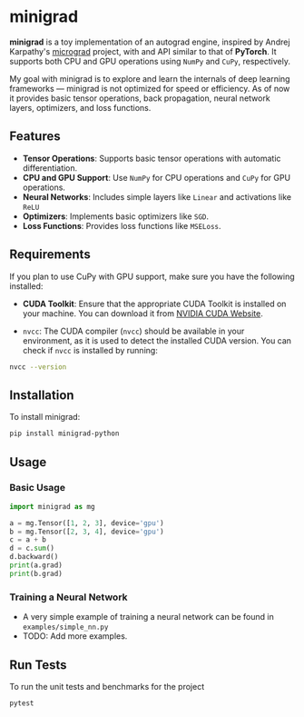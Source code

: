 # minigrad

**minigrad** is a toy implementation of an autograd engine, inspired by Andrej Karpathy's [micrograd](https://github.com/karpathy/micrograd) project, with and API similar to that of **PyTorch**. It supports both CPU and GPU operations using `NumPy` and `CuPy`, respectively.

My goal with minigrad is to explore and learn the internals of deep learning frameworks — minigrad is not optimized for speed or efficiency. As of now it provides basic tensor operations, back propagation, neural network layers, optimizers, and loss functions.

## Features

- **Tensor Operations**: Supports basic tensor operations with automatic differentiation.
- **CPU and GPU Support**: Use `NumPy` for CPU operations and `CuPy` for GPU operations.
- **Neural Networks**: Includes simple layers like `Linear` and activations like `ReLU`
- **Optimizers**: Implements basic optimizers like `SGD`.
- **Loss Functions**: Provides loss functions like `MSELoss`.

## Requirements

If you plan to use CuPy with GPU support, make sure you have the following installed:

- **CUDA Toolkit**: Ensure that the appropriate CUDA Toolkit is installed on your machine. You can download it from [NVIDIA CUDA Website](https://developer.nvidia.com/cuda-downloads).

- `nvcc`: The CUDA compiler (`nvcc`) should be available in your environment, as it is used to detect the installed CUDA version. You can check if `nvcc` is installed by running:

```bash
nvcc --version
```

## Installation

To install minigrad:

```bash
pip install minigrad-python
```

## Usage

### Basic Usage

```python
import minigrad as mg

a = mg.Tensor([1, 2, 3], device='gpu')
b = mg.Tensor([2, 3, 4], device='gpu')
c = a + b
d = c.sum()
d.backward()
print(a.grad)
print(b.grad)
```

### Training a Neural Network

- A very simple example of training a neural network can be found in `examples/simple_nn.py`
- TODO: Add more examples.

## Run Tests

To run the unit tests and benchmarks for the project

```bash
pytest
```
